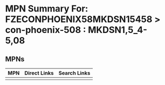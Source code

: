 



# MPN Summary For: FZECONPHOENIX58MKDSN15458 > con-phoenix-508 : MKDSN1,5_4-5,08

## MPNs
  

|MPN|Direct Links|Search Links|
| :--- | :--- | :--- |
||||
